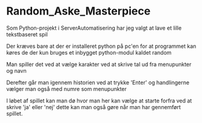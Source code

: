 # Random_Aske_Masterpiece

Som Python-projekt i ServerAutomatisering har jeg valgt at lave et lille tekstbaseret spil

Der kræves bare at der er installeret python på pc'en for at programmet kan køres de der kun bruges et inbygget python-modul kaldet random

Man spiller det ved at vælge karakter ved at skrive tal ud fra menupunkter og navn

Derefter går man igennem historien ved at trykke 'Enter' og handlingerne vælger man også med numre som menupunkter

I løbet af spillet kan man dø hvor man her kan vælge at starte forfra ved at skrive 'ja' eller 'nej' dette kan man også gøre når man har gennemført spillet.

